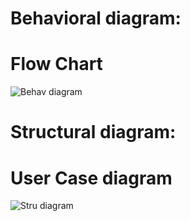 # Behavioral diagram:
# Flow Chart
![Behav diagram](https://user-images.githubusercontent.com/98818208/153243028-5361831b-8148-4ad4-91f8-b71ab72dbc58.png)
# Structural diagram:
# User Case diagram
![Stru diagram](https://user-images.githubusercontent.com/98818208/153244455-ae4a4553-ad60-4d48-bb8c-1e02f1a68430.png)

